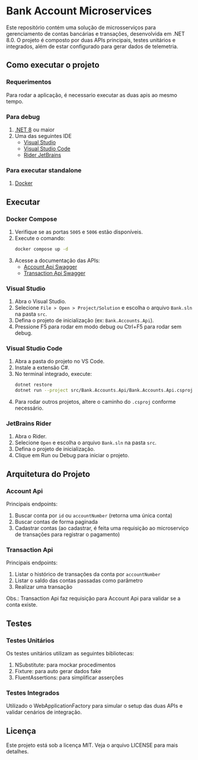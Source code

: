 
# Bank Account Microservices

Este repositório contém uma solução de microsserviços para gerenciamento de contas bancárias e transações, desenvolvida em .NET 8.0. O projeto é composto por duas APIs principais, testes unitários e integrados, além de estar configurado para gerar dados de telemetria.


## Como executar o projeto

### Requerimentos

Para rodar a aplicação, é necessario executar as duas apis ao mesmo tempo.

### Para debug
1. [.NET 8](https://dotnet.microsoft.com/pt-br/download/dotnet/8.0) ou maior
2. Uma das seguintes IDE
	- [Visual Studio](https://visualstudio.microsoft.com/pt-br/)
	- [Visual Studio Code](https://code.visualstudio.com)
	- [Rider JetBrains](https://www.jetbrains.com/rider/)

### Para executar standalone
1. [Docker](https://www.docker.com)

## Executar

### Docker Compose

1. Verifique se as portas `5005` e `5006` estão disponíveis.
2. Execute o comando:
	```sh
	docker compose up -d
	```
3. Acesse a documentação das APIs:
	- [Account Api Swagger](http://localhost:5005/swagger)
	- [Transaction Api Swagger](http://localhost:5006/swagger)


### Visual Studio
1. Abra o Visual Studio.
2. Selecione `File > Open > Project/Solution` e escolha o arquivo `Bank.sln` na pasta `src`.
3. Defina o projeto de inicialização (ex: `Bank.Accounts.Api`).
4. Pressione F5 para rodar em modo debug ou Ctrl+F5 para rodar sem debug.


### Visual Studio Code
1. Abra a pasta do projeto no VS Code.
2. Instale a extensão C#.
3. No terminal integrado, execute:
	```sh
	dotnet restore
	dotnet run --project src/Bank.Accounts.Api/Bank.Accounts.Api.csproj
	```
4. Para rodar outros projetos, altere o caminho do `.csproj` conforme necessário.


### JetBrains Rider
1. Abra o Rider.
2. Selecione `Open` e escolha o arquivo `Bank.sln` na pasta `src`.
3. Defina o projeto de inicialização.
4. Clique em Run ou Debug para iniciar o projeto.


## Arquitetura do Projeto


### Account Api

Principais endpoints:
1. Buscar conta por `id` ou `accountNumber` (retorna uma única conta)
2. Buscar contas de forma paginada
3. Cadastrar contas (ao cadastrar, é feita uma requisição ao microserviço de transações para registrar o pagamento)


### Transaction Api

Principais endpoints:
1. Listar o histórico de transações da conta por `accountNumber`
2. Listar o saldo das contas passadas como parâmetro
3. Realizar uma transação

Obs.: Transaction Api faz requisição para Account Api para validar se a conta existe.



## Testes

### Testes Unitários
Os testes unitários utilizam as seguintes bibliotecas:
1. NSubstitute: para mockar procedimentos
2. Fixture: para auto gerar dados fake
3. FluentAssertions: para simplificar asserções

### Testes Integrados
Utilizado o WebApplicationFactory para simular o setup das duas APIs e validar cenários de integração.

## Licença

Este projeto está sob a licença MIT. Veja o arquivo LICENSE para mais detalhes.
